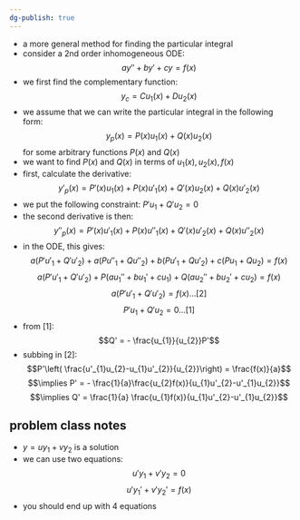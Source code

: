 ```yaml
---
dg-publish: true
---
```


- a more general method for finding the particular integral
- consider a 2nd order inhomogeneous ODE: 
$$ay''+by'+cy = f(x)$$
- we first find the complementary function: 
$$y_{c} = C u_{1}(x) + D u_{2}(x)$$
- we assume that we can write the particular integral in the following form: 
$$y_{p}(x) = P(x)u_{1}(x) + Q(x)u_{2}(x)$$
for some arbitrary functions $P(x)$ and $Q(x)$
- we want to find $P(x)$ and $Q(x)$ in terms of $u_{1}(x), u_{2}(x), f(x)$
- first, calculate the derivative: 
$$y'_{p}(x) = P'(x)u_{1}(x) + P(x)u'_{1}(x) + Q'(x)u_{2}(x) + Q(x)u'_{2}(x)$$
- we put the following constraint: $P' u_{1}+ Q' u_{2}=0$
- the second derivative is then: 
$$y''_{p}(x) = P'(x)u'_{1}(x) + P(x)u''_{1}(x) + Q'(x)u'_{2}(x) + Q(x)u''_{2}(x)$$
- in the ODE, this gives: 
$$a(P'u'_{1} + Q'u'_{2})+ a( Pu''_{1} + Qu''_{2}) + b(Pu'_{1} + Qu'_{2}) + c(Pu_{1}+Qu_{2})=f(x)$$
$$a(P'u'_{1} + Q'u'_{2}) + P(au_{1}'' + bu_{1}' +cu_{1}) + Q(au_{2}'' + bu_{2}' +cu_{2})= f(x)$$
$$a(P'u'_{1} + Q'u'_{2}) = f(x)...[2]$$
$$P'u_{1}+Q'u_{2}= 0 ...[1]$$
- from $[1]$: 
$$Q' = - \frac{u_{1}}{u_{2}}P'$$
- subbing in $[2]$: 
$$P'\left( \frac{u'_{1}u_{2}-u_{1}u'_{2}}{u_{2}}\right) = \frac{f(x)}{a}$$
$$\implies P' = - \frac{1}{a}\frac{u_{2}f(x)}{u_{1}u'_{2}-u'_{1}u_{2}}$$
$$\implies Q' = \frac{1}{a} \frac{u_{1}f(x)}{u_{1}u'_{2}-u'_{1}u_{2}}$$
## problem class notes
- $y = u y_{1} + vy_{2}$ is a solution
- we can use two equations:
	$$u' y_{1} + v' y_{2}=0$$
	$$u' y_{1}' + v' y_{2}' = f(x)$$
- you should end up with 4 equations
